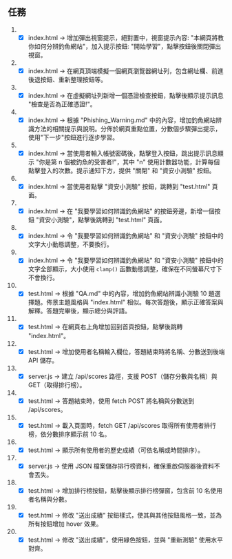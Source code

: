 ## **任務** ## 
1. - [x] index.html -> 增加彈出視窗提示，絕對置中，視窗提示內容: "本網頁將教你如何分辨釣魚網站"，加入提示按鈕: "開始學習"，點擊按鈕後關閉彈出視窗。
2. - [x] index.html -> 在網頁頂端模擬一個網頁瀏覽器網址列，包含網址欄、前進後退按鈕、重新整理按鈕等。
3. - [x] index.html -> 在虛擬網址列新增一個憑證檢查按鈕，點擊後顯示提示訊息 "檢查是否為正確憑證!"。
4. - [x] index.html -> 根據 "Phishing_Warning.md" 中的內容，增加釣魚網站辨識方法的相關提示與說明。分佈於網頁重點位置，分數個步驟彈出提示，使用"下一步"按鈕進行逐步學習。
5. - [x] index.html -> 當使用者輸入帳號密碼後，點擊登入按鈕，跳出提示訊息顯示 "你是第 n 個被釣魚的受害者!"，其中 "n" 使用計數器功能，計算每個點擊登入的次數。提示通知下方，提供 "關閉" 和 "資安小測驗" 按鈕。
6. - [x] index.html -> 當使用者點擊 "資安小測驗" 按鈕，跳轉到 "test.html" 頁面。
7. - [x] index.html -> 在 "我要學習如何辨識釣魚網站" 的按鈕旁邊，新增一個按鈕 "資安小測驗"，點擊後跳轉到 "test.html" 頁面。
8. - [x] index.html -> 令 "我要學習如何辨識釣魚網站" 和 "資安小測驗" 按鈕中的文字大小動態調整，不要換行。
9. - [x] index.html -> 令 "我要學習如何辨識釣魚網站" 和 "資安小測驗" 按鈕中的文字全部顯示，大小使用 `clamp()` 函數動態調整，確保在不同螢幕尺寸下不會換行。
10. - [x] test.html -> 根據 "QA.md" 中的內容，增加釣魚網站辨識小測驗 10 題選擇題。佈景主題風格與 "index.html" 相似。每次答題後，顯示正確答案與解釋。答題完畢後，顯示總分與評語。
11. - [x] test.html -> 在網頁右上角增加回到首頁按鈕，點擊後跳轉 "index.html"。
12. - [x] test.html -> 增加使用者名稱輸入欄位，答題結束時將名稱、分數送到後端 API 儲存。
13. - [x] server.js -> 建立 /api/scores 路徑，支援 POST（儲存分數與名稱）與 GET（取得排行榜）。
14. - [x] test.html -> 答題結束時，使用 fetch POST 將名稱與分數送到 /api/scores。
15. - [x] test.html -> 載入頁面時，fetch GET /api/scores 取得所有使用者排行榜，依分數排序顯示前 10 名。
16. - [x] test.html -> 顯示所有使用者的歷史成績（可依名稱或時間排序）。
17. - [x] server.js -> 使用 JSON 檔案儲存排行榜資料，確保重啟伺服器後資料不會丟失。
18. - [x] test.html -> 增加排行榜按鈕，點擊後顯示排行榜彈窗，包含前 10 名使用者名稱與分數。
19. - [x] test.html -> 修改 "送出成績" 按鈕樣式，使其與其他按鈕風格一致，並為所有按鈕增加 hover 效果。
20. - [x] test.html -> 修改 "送出成績"，使用綠色按鈕，並與 "重新測驗" 使用水平對齊。
